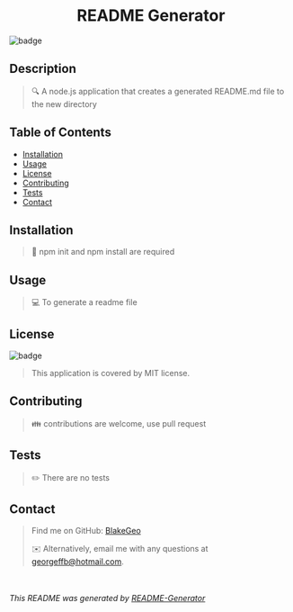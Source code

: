 
    
<h1 align='center'>README Generator</h1>

![badge](https://img.shields.io/badge/license-MIT-yellow)

## Description

>🔍 A node.js application that creates a generated README.md file to the new directory

## Table of Contents

- [Installation](#installation)
- [Usage](#usage)
- [License](#license)
- [Contributing](#contributing)
- [Tests](#tests)
- [Contact](#contact)

## Installation

>💾 npm init and npm install are required

## Usage

>💻 To generate a readme file

## License

![badge](https://img.shields.io/badge/license-MIT-yellow)

>This application is covered by MIT license.

## Contributing

>👪 contributions are welcome, use pull request

## Tests

>✏️ There are no tests

## Contact
>Find me on GitHub: [BlakeGeo](https://github.com/BlakeGeo)
>
>✉️ Alternatively, email me with any questions at georgeffb@hotmail.com.

<br></br>
_This README was generated by [README-Generator](https://github.com/BlakeGeo/README-Generator)_

